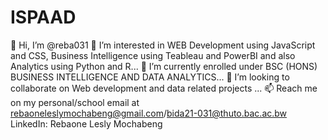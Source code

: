 # ISPAAD
👋 Hi, I’m @reba031
👀 I’m interested in WEB Development using JavaScript and CSS, Business Intelligence using Teableau and PowerBI and also Analytics using Python and R...
🌱 I’m currently enrolled under BSC (HONS) BUSINESS INTELLIGENCE AND DATA ANALYTICS...
💞️ I’m looking to collaborate on Web development and data related projects ...
📫 Reach me on my personal/school email at rebaoneleslymochabeng@gmail.com/bida21-031@thuto.bac.ac.bw
LinkedIn: Rebaone Lesly Mochabeng
